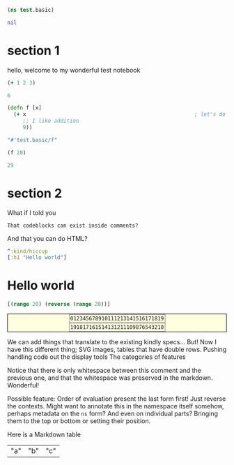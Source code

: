 <style>
.printedClojure .sourceCode {
  background-color: transparent;
  border-style: none;
}

.kind_map {
  background:            lightgreen;
  display:               grid;
  grid-template-columns: repeat(2, auto);
  justify-content:       center;
  text-align:            right;
  border: solid 1px black;
  border-radius: 10px;
}

.kind_vector {
  background:            lightblue;
  display:               grid;
  grid-template-columns: repeat(1, auto);
  align-items:           center;
  justify-content:       center;
  text-align:            center;
  border:                solid 2px black;
  padding:               10px;
}

.kind_set {
  background:            lightyellow;
  display:               grid;
  grid-template-columns: repeat(auto-fit, minmax(auto, max-content));
  align-items:           center;
  justify-content:       center;
  text-align:            center;
  border:                solid 1px black;
}
</style>

<script src="https://cdn.jsdelivr.net/npm/vega@5" type="text/javascript"></script><script src="https://cdn.jsdelivr.net/npm/vega-lite@5" type="text/javascript"></script><script src="https://cdn.jsdelivr.net/npm/vega-embed@6" type="text/javascript"></script><script src="https://unpkg.com/react@18/umd/react.production.min.js" type="text/javascript"></script><script src="https://unpkg.com/react-dom@18/umd/react-dom.production.min.js" type="text/javascript"></script><script src="https://scicloj.github.io/scittle/js/scittle.js" type="text/javascript"></script><script src="https://scicloj.github.io/scittle/js/scittle.reagent.js" type="text/javascript"></script><script src="/js/portal-main.js" type="text/javascript"></script>
<script type="application/x-scittle">(ns main
                      (:require [reagent.core :as r]
                                [reagent.dom :as dom]))</script>

```clojure
(ns test.basic)
```

<div class="printedClojure">

```clojure
nil
```

</div>

# section 1

 hello, welcome to my wonderful test notebook

```clojure
(+ 1 2 3)
```

<div class="printedClojure">

```clojure
6
```

</div>

```clojure
(defn f [x]
  (+ x                                                      ; let's do some addition
     ;; I like addition
     9))
```

<div class="printedClojure">

```clojure
"#'test.basic/f"
```

</div>

```clojure
(f 20)
```

<div class="printedClojure">

```clojure
29
```

</div>

# section 2

What if I told you

    That codeblocks can exist inside comments?

And that you can do HTML?

```clojure
^:kind/hiccup
[:h1 "Hello world"]
```

<h1>Hello world</h1>

```clojure
[(range 20) (reverse (range 20))]
```

<div class="kind_set"><div style="border:1px solid grey;padding:2px;"><div><code>0</code><code>1</code><code>2</code><code>3</code><code>4</code><code>5</code><code>6</code><code>7</code><code>8</code><code>9</code><code>10</code><code>11</code><code>12</code><code>13</code><code>14</code><code>15</code><code>16</code><code>17</code><code>18</code><code>19</code></div></div><div style="border:1px solid grey;padding:2px;"><div><code>19</code><code>18</code><code>17</code><code>16</code><code>15</code><code>14</code><code>13</code><code>12</code><code>11</code><code>10</code><code>9</code><code>8</code><code>7</code><code>6</code><code>5</code><code>4</code><code>3</code><code>2</code><code>1</code><code>0</code></div></div></div>

We can add things that translate to the existing kindly specs...
But! Now I have this different thing; SVG images, tables that have double rows.
Pushing handling code out the display tools
The categories of features

Notice that there is only whitespace between this comment and the previous one,
and that the whitespace was preserved in the markdown. Wonderful!

Possible feature: Order of evaluation
present the last form first!
Just reverse the contexts.
Might want to annotate this in the namespace itself somehow,
perhaps metadata on the `ns` form?
And even on individual parts? Bringing them to the top or bottom or setting their position.

Here is a Markdown table

|  |  |  |
|--|--|--|
| "a" | "b" | "c" |

